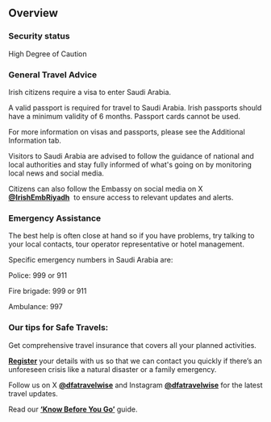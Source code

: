 ## Overview

### **Security status**

High Degree of Caution

### **General Travel Advice**

Irish citizens require a visa to enter Saudi Arabia.

A valid passport is required for travel to Saudi Arabia. Irish passports should have a minimum validity of 6 months. Passport cards cannot be used.

For more information on visas and passports, please see the Additional Information tab.

Visitors to Saudi Arabia are advised to follow the guidance of national and local authorities and stay fully informed of what's going on by monitoring local news and social media.

Citizens can also follow the Embassy on social media on X [**@IrishEmbRiyadh**](https://twitter.com/IrishEmbRiyadh?ref_src=twsrc%5Egoogle%7Ctwcamp%5Eserp%7Ctwgr%5Eauthor)  to ensure access to relevant updates and alerts.

### **Emergency Assistance**

The best help is often close at hand so if you have problems, try talking to your local contacts, tour operator representative or hotel management.

Specific emergency numbers in Saudi Arabia are:

Police: 999 or 911

Fire brigade: 999 or 911

Ambulance: 997

### **Our tips for Safe Travels:**

Get comprehensive travel insurance that covers all your planned activities.

[**Register**](/en/dfa/overseas-travel/citizens-registration/) your details with us so that we can contact you quickly if there’s an unforeseen crisis like a natural disaster or a family emergency.

Follow us on X [**@dfatravelwise**](https://www.twitter.com/DFATravelWise) and Instagram [**@dfatravelwise**](https://www.instagram.com/dfatravelwise/) for the latest travel updates.

Read our [**‘Know Before You Go’**](/en/dfa/overseas-travel/know-before-you-go-/) guide.